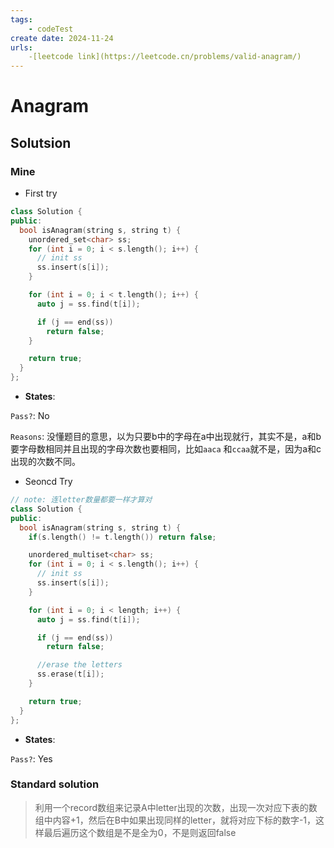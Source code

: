 ```yaml
---
tags:
    - codeTest
create date: 2024-11-24
urls:
    -[leetcode link](https://leetcode.cn/problems/valid-anagram/)
---
```


# Anagram

## Solutsion

### Mine

- First try

```cpp
class Solution {
public:
  bool isAnagram(string s, string t) {
    unordered_set<char> ss;
    for (int i = 0; i < s.length(); i++) {
      // init ss
      ss.insert(s[i]);
    }

    for (int i = 0; i < t.length(); i++) {
      auto j = ss.find(t[i]);

      if (j == end(ss))
        return false;
    }

    return true;
  }
};
```
- **States**:

`Pass?`: No

`Reasons`: 没懂题目的意思，以为只要b中的字母在a中出现就行，其实不是，a和b要字母数相同并且出现的字母次数也要相同，比如`aaca` 和`ccaa`就不是，因为a和c出现的次数不同。

- Seoncd Try

```cpp
// note: 连letter数量都要一样才算对
class Solution {
public:
  bool isAnagram(string s, string t) {
    if(s.length() != t.length()) return false;

    unordered_multiset<char> ss;
    for (int i = 0; i < s.length(); i++) {
      // init ss
      ss.insert(s[i]);
    }

    for (int i = 0; i < length; i++) {
      auto j = ss.find(t[i]);

      if (j == end(ss))
        return false;

      //erase the letters
      ss.erase(t[i]);
    }

    return true;
  }
};
```

- **States**:

`Pass?`: Yes

### Standard solution

>利用一个record数组来记录A中letter出现的次数，出现一次对应下表的数组中内容+1，然后在B中如果出现同样的letter，就将对应下标的数字-1，这样最后遍历这个数组是不是全为0，不是则返回false

